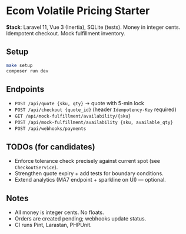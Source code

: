 # Ecom Volatile Pricing Starter

**Stack**: Laravel 11, Vue 3 (Inertia), SQLite (tests). Money in integer cents. Idempotent checkout. Mock fulfillment inventory.

## Setup

```bash
make setup
composer run dev
```

## Endpoints

- `POST /api/quote {sku, qty}` → quote with 5-min lock
- `POST /api/checkout {quote_id}` (header `Idempotency-Key` required)
- `GET /api/mock-fulfillment/availability/{sku}`
- `POST /api/mock-fulfillment/availability {sku, available_qty}`
- `POST /api/webhooks/payments`

## TODOs (for candidates)

- Enforce tolerance check precisely against current spot (see `CheckoutService`).
- Strengthen quote expiry + add tests for boundary conditions.
- Extend analytics (MA7 endpoint + sparkline on UI) — optional.

## Notes

- All money is integer cents. No floats.
- Orders are created pending; webhooks update status.
- CI runs Pint, Larastan, PHPUnit.

